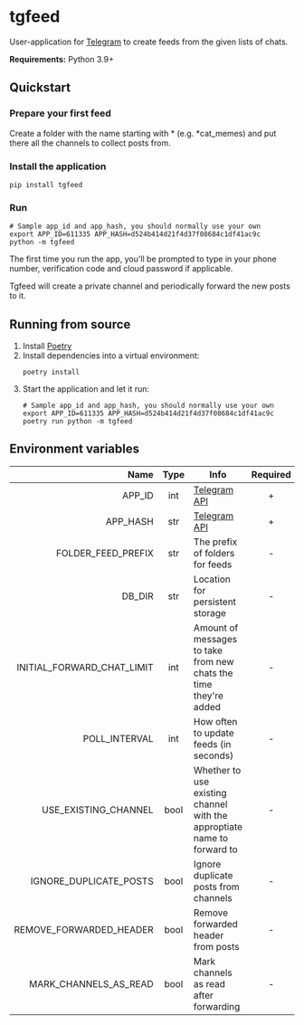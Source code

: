 # tgfeed

User-application for [Telegram][tg] to create feeds from the given lists of chats.

**Requirements:** Python 3.9+

## Quickstart

### Prepare your first feed

Create a folder with the name starting with \* (e.g. \*cat_memes) and put there all the channels to collect posts from.

### Install the application

```console
pip install tgfeed
```
### Run

```console
# Sample app_id and app_hash, you should normally use your own
export APP_ID=611335 APP_HASH=d524b414d21f4d37f08684c1df41ac9c
python -m tgfeed
```

The first time you run the app, you'll be prompted to type in your phone number, verification code and cloud password if applicable.

Tgfeed will create a private channel and periodically forward the new posts to it.

## Running from source
1. Install [Poetry][poetry]
2. Install dependencies into a virtual environment:
    ```console
    poetry install
    ```
3. Start the application and let it run:
    ```console
    # Sample app_id and app_hash, you should normally use your own
    export APP_ID=611335 APP_HASH=d524b414d21f4d37f08684c1df41ac9c
    poetry run python -m tgfeed
    ```

## Environment variables

|                       Name | Type | Info                                                                    | Required |                Default value                 |
| --------------------------:|:----:| ----------------------------------------------------------------------- |:--------:|:--------------------------------------------:|
|                     APP_ID | int  | [Telegram API][tg_api]                                                  |    +     |                                              |
|                   APP_HASH | str  | [Telegram API][tg_api]                                                  |    +     |                                              |
|         FOLDER_FEED_PREFIX | str  | The prefix of folders for feeds                                         |    -     |                      *                       |
|                     DB_DIR | str  | Location for persistent storage                                         |    -     | [User data dir] (e.g. ~/.local/share/tgfeed) |
| INITIAL_FORWARD_CHAT_LIMIT | int  | Amount of messages to take from new chats the time they're added        |    -     |                      1                       |
|              POLL_INTERVAL | int  | How often to update feeds (in seconds)                                  |    -     |                      5                       |
|       USE_EXISTING_CHANNEL | bool | Whether to use existing channel with the approptiate name to forward to |    -     |                    False                     |
|     IGNORE_DUPLICATE_POSTS | bool | Ignore duplicate posts from channels                                    |    -     |                     True                     |
|    REMOVE_FORWARDED_HEADER | bool | Remove forwarded header from posts                                      |    -     |                    False                     |
|    MARK_CHANNELS_AS_READ   | bool | Mark channels as read after forwarding                                  |    -     |                     True                     |


[tg]: https://telegram.org/
[tg_api]: https://core.telegram.org/api/obtaining_api_id
[poetry]: https://python-poetry.org/
